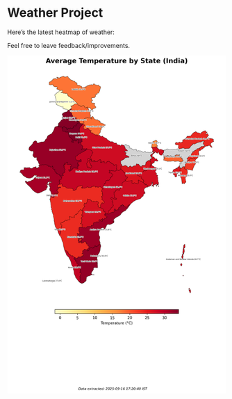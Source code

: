 # Weather Project

Here’s the latest heatmap of weather:

Feel free to leave feedback/improvements.

![India Heatmap](docs/assets/india_heatmap.png?v=C94F12)
